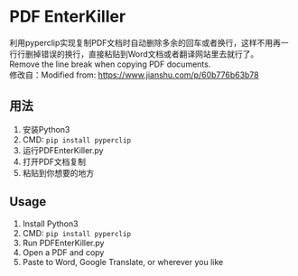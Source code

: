 # PDF EnterKiller
利用pyperclip实现复制PDF文档时自动删除多余的回车或者换行，这样不用再一行行删掉错误的换行，直接粘贴到Word文档或者翻译网站里去就行了。  
Remove the line break when copying PDF documents.  
修改自：Modified from: https://www.jianshu.com/p/60b776b63b78

## 用法
1. 安装Python3  
2. CMD: `pip install pyperclip`
3. 运行PDFEnterKiller.py  
4. 打开PDF文档复制  
5. 粘贴到你想要的地方  

## Usage
1. Install Python3  
2. CMD: `pip install pyperclip`  
3. Run PDFEnterKiller.py  
4. Open a PDF and copy  
5. Paste to Word, Google Translate, or wherever you like
